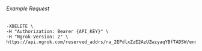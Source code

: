
###### Example Request
```curl \
-XDELETE \
-H "Authorization: Bearer {API_KEY}" \
-H "Ngrok-Version: 2" \
https://api.ngrok.com/reserved_addrs/ra_2EPdlxZzE2AzUZwzyaqYBfTADSW/endpoint_configuration
